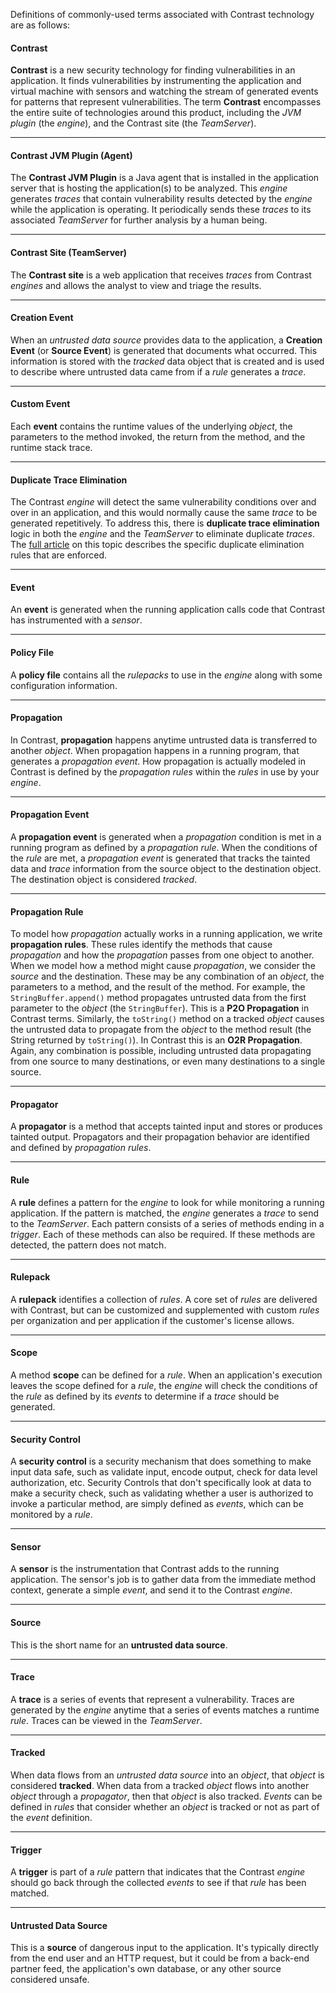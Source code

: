 <!--
title: "Glossary"
description: "Glossary of terms"
tags: "TeamServer terms troubleshooting glossary"
-->

Definitions of commonly-used terms associated with Contrast technology are as follows:


#### Contrast

**Contrast** is a new security technology for finding vulnerabilities in an application. It finds vulnerabilities by instrumenting the application and virtual machine with sensors and watching the stream of generated events for patterns that represent vulnerabilities. The term **Contrast** encompasses the entire suite of technologies around this product, including the *JVM plugin* (the *engine*), and the Contrast site (the *TeamServer*).

---

#### Contrast JVM Plugin (Agent)

The **Contrast JVM Plugin** is a Java agent that is installed in the application server that is hosting the application(s) to be analyzed. This *engine* generates *traces* that contain vulnerability results detected by the *engine* while the application is operating. It periodically sends these *traces* to its associated *TeamServer* for further analysis by a human being.

---

#### Contrast Site (TeamServer)

The **Contrast site** is a web application that receives *traces* from Contrast *engines* and allows the analyst to view and triage the results.

---

#### Creation Event

When an *untrusted data source* provides data to the application, a **Creation Event** (or **Source Event**) is generated that documents what occurred. This information is stored with the *tracked* data object that is created and is used to describe where untrusted data came from if a *rule* generates a *trace*.

---

#### Custom Event

Each **event** contains the runtime values of the underlying *object*, the parameters to the method invoked, the return from the method, and the runtime stack trace.

---

#### Duplicate Trace Elimination

The Contrast *engine* will detect the same vulnerability conditions over and over in an application, and this would normally cause the same *trace* to be generated repetitively. To address this, there is **duplicate trace elimination** logic in both the *engine* and the *TeamServer* to eliminate duplicate *traces*. The [full article](user_tsguideapp.html#diff) on this topic describes the specific duplicate elimination rules that are enforced.

---

#### Event

An **event** is generated when the running application calls code that Contrast has instrumented with a *sensor*.

---

#### Policy File

A **policy file** contains all the *rulepacks* to use in the *engine* along with some configuration information.

---

#### Propagation

In Contrast, **propagation** happens anytime untrusted data is transferred to another *object*. When propagation happens in a running program, that generates a *propagation event*. How propagation is actually modeled in Contrast is defined by the *propagation rules* within the *rules* in use by your *engine*.

---

#### Propagation Event

A **propagation event** is generated when a *propagation* condition is met in a running program as defined by a *propagation rule*. When the conditions of the *rule* are met, a *propagation event* is generated that tracks the tainted data and *trace* information from the source object to the destination object. The destination object is considered *tracked*.

---

#### Propagation Rule

To model how *propagation* actually works in a running application, we write **propagation rules**. These rules identify the methods that cause *propagation* and how the *propagation* passes from one object to another. When we model how a method might cause *propagation*, we consider the *source* and the destination. These may be any combination of an *object*, the parameters to a method, and the result of the method. For example, the ```StringBuffer.append()``` method propagates untrusted data from the first parameter to the *object* (the ```StringBuffer```). This is a **P2O Propagation** in Contrast terms. Similarly, the ```toString()``` method on a tracked *object* causes the untrusted data to propagate from the *object* to the method result (the String returned by ```toString()```). In Contrast this is an **O2R Propagation**. Again, any combination is possible, including untrusted data propagating from one source to many destinations, or even many destinations to a single source.

---

#### Propagator

A **propagator** is a method that accepts tainted input and stores or produces tainted output. Propagators and their propagation behavior are identified and defined by *propagation rules*.

---

#### Rule

A **rule** defines a pattern for the *engine* to look for while monitoring a running application. If the pattern is matched, the *engine* generates a *trace* to send to the *TeamServer*. Each pattern consists of a series of methods ending in a *trigger*. Each of these methods can also be required. If these methods are detected, the pattern does not match.

---

#### Rulepack

A **rulepack** identifies a collection of *rules*. A core set of *rules* are delivered with Contrast, but can be customized and supplemented with custom *rules* per organization and per application if the customer's license allows.

---

#### Scope

A method **scope** can be defined for a *rule*. When an application's execution leaves the scope defined for a *rule*, the *engine* will check the conditions of the *rule* as defined by its *events* to determine if a *trace* should be generated.

---

#### Security Control

A **security control** is a security mechanism that does something to make input data safe, such as validate input, encode output, check for data level authorization, etc. Security Controls that don't specifically look at data to make a security check, such as validating whether a user is authorized to invoke a particular method, are simply defined as *events*, which can be monitored by a *rule*.

---

#### Sensor

A **sensor** is the instrumentation that Contrast adds to the running application. The sensor's job is to gather data from the immediate method context, generate a simple *event*, and send it to the Contrast *engine*.

---

#### Source

This is the short name for an **untrusted data source**.

---

#### Trace

A **trace** is a series of events that represent a vulnerability. Traces are generated by the *engine* anytime that a series of events matches a runtime *rule*. Traces can be viewed in the *TeamServer*.

---

#### Tracked

When data flows from an *untrusted data source* into an *object*, that *object* is considered **tracked**. When data from a tracked *object* flows into another *object* through a *propagator*, then that *object* is also tracked. *Events* can be defined in *rules* that consider whether an *object* is tracked or not as part of the *event* definition.

---

#### Trigger

A **trigger** is part of a *rule* pattern that indicates that the Contrast *engine* should go back through the collected *events* to see if that *rule* has been matched.

---

#### Untrusted Data Source

This is a **source** of dangerous input to the application. It's typically directly from the end user and an HTTP request, but it could be from a back-end partner feed, the application's own database, or any other source considered unsafe.







